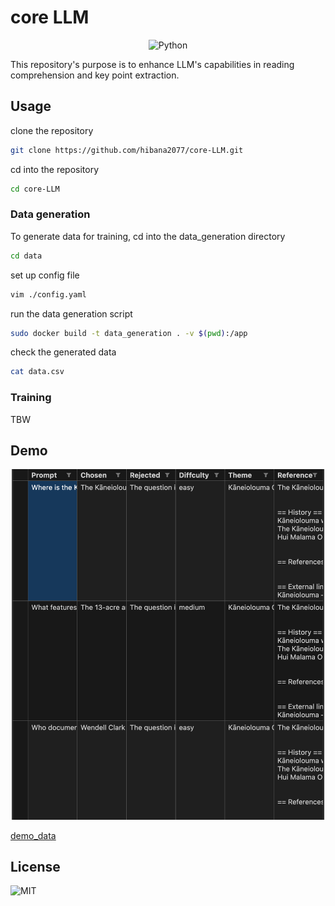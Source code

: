 # core LLM

<p align="center">
  <img src="https://raw.githubusercontent.com/SAWARATSUKI/ServiceLogos/main/Python/Python.png" alt="Python" width="200" />
</p>

This repository's purpose is to enhance LLM's capabilities in reading comprehension and key point extraction.

## Usage

clone the repository

```bash
git clone https://github.com/hibana2077/core-LLM.git
```

cd into the repository

```bash
cd core-LLM
```

### Data generation

To generate data for training, cd into the data_generation directory

```bash
cd data
```

set up config file

```bash
vim ./config.yaml
```

run the data generation script

```bash
sudo docker build -t data_generation . -v $(pwd):/app
```

check the generated data

```bash
cat data.csv
```

### Training

TBW

## Demo

<p align="center">
  <img src="./img/demo.png" alt="Python" width="500" />
</p>

[demo_data](./data/data.csv)

## License

![MIT](https://img.shields.io/badge/license-MIT-green)